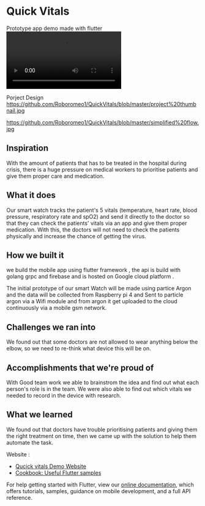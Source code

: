 # Quick Vitals
Prototype app demo made with flutter 
![github-video](https://github.com/Roboromeo1/QuickVitals/blob/master/20200405_021147_edited.mp4)

Porject Design 
https://github.com/Roboromeo1/QuickVitals/blob/master/project%20thumbnail.jpg

https://github.com/Roboromeo1/QuickVitals/blob/master/simplified%20flow.jpg

## Inspiration
With the amount of patients that has to be treated in the hospital during crisis, there is a huge pressure on medical workers to prioritise patients and give them proper care and medication.

## What it does
Our smart watch tracks the patient's 5 vitals (temperature, heart rate, blood pressure, respiratory rate and spO2) and send it directly to the doctor so that they can check the patients' vitals via an app and give them proper medication. With this, the doctors will not need to check the patients physically and increase the chance of getting the virus.

## How we built it
we build the mobile app using flutter framework , the api is build with golang grpc and firebase and is hosted on Google cloud platform .

The initial prototype of our smart Watch will be made using partice Argon and the data will be collected from Raspberry pi 4 and Sent to particle argon via a Wifi module and from argon it get uploaded to the cloud continuously via a mobile gsm network.

## Challenges we ran into
We found out that some doctors are not allowed to wear anything below the elbow, so we need to re-think what device this will be on.

## Accomplishments that we're proud of
With Good team work we able to brainstrom the idea and find out what each person's role is in the team. We were also able to find out which vitals we needed to record in the device with research.

## What we learned
We found out that doctors have trouble prioritising patients and giving them the right treatment on time, then we came up with the solution to help them automate the task.

Website :

- [Qucick vitals Demo Website ](https://quickvitals.centerforaccess.com/)
- [Cookbook: Useful Flutter samples](https://flutter.dev/docs/cookbook)

For help getting started with Flutter, view our
[online documentation](https://flutter.dev/docs), which offers tutorials,
samples, guidance on mobile development, and a full API reference.
